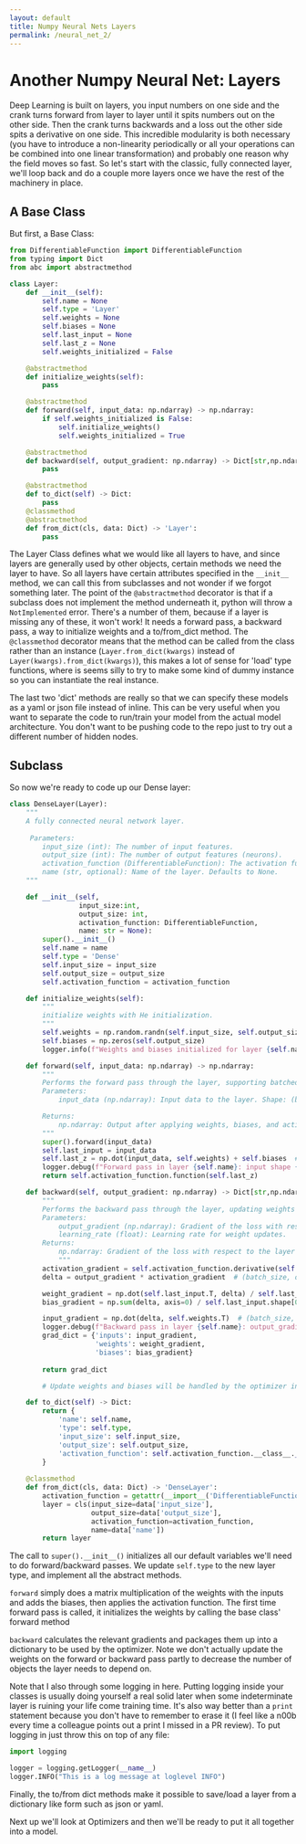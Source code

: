 ```yaml
---
layout: default
title: Numpy Neural Nets Layers
permalink: /neural_net_2/
---
```


# Another Numpy Neural Net: Layers

Deep Learning is built on layers, you input numbers on one side and the crank turns forward from layer to layer until it spits numbers out on the other side. Then the crank turns backwards and a loss out the other side spits a derivative on one side.  This incredible modularity is both necessary (you have to introduce a non-linearity periodically or all your operations can be combined into one linear transformation) and probably one reason why the field moves so fast. So let's start with the classic, fully connected layer, we'll loop back and do a couple more layers once we have the rest of the machinery in place.

## A Base Class

But first, a Base Class:

```python
from DifferentiableFunction import DifferentiableFunction
from typing import Dict
from abc import abstractmethod

class Layer:
    def __init__(self):
        self.name = None
        self.type = 'Layer'
        self.weights = None
        self.biases = None
        self.last_input = None
        self.last_z = None
        self.weights_initialized = False

    @abstractmethod
    def initialize_weights(self):
        pass

    @abstractmethod
    def forward(self, input_data: np.ndarray) -> np.ndarray:
        if self.weights_initialized is False:
            self.initialize_weights()
            self.weights_initialized = True

    @abstractmethod
    def backward(self, output_gradient: np.ndarray) -> Dict[str,np.ndarray]:
        pass

    @abstractmethod
    def to_dict(self) -> Dict:
        pass
    @classmethod
    @abstractmethod
    def from_dict(cls, data: Dict) -> 'Layer':
        pass
```
The Layer Class defines what we would like all layers to have, and since layers are generally used by other objects, certain methods we need the layer to have.  So all layers have certain attributes specified in the `__init__` method, we can call this from subclasses and not wonder if we forgot something later. The point of the `@abstractmethod` decorator is that if a subclass does not implement the method underneath it, python will throw a `NotImplemented` error. There's a number of them, because if a layer is missing any of these, it won't work! It needs a forward pass, a backward pass, a way to initialize weights and a to/from_dict method. The `@classmethod` decorator means that the method can be called from the class rather than an instance (`Layer.from_dict(kwargs)` instead of `Layer(kwargs).from_dict(kwargs)`), this makes a lot of sense for 'load' type functions, where is seems silly to try to make some kind of dummy instance so you can instantiate the real instance.

The last two 'dict' methods are really so that we can specify these models as a yaml or json file instead of inline. This can be very useful when you want to separate the code to run/train your model from the actual model architecture. You don't want to be pushing code to the repo just to try out a different number of hidden nodes.

## Subclass

So now we're ready to code up our Dense layer:
```python
class DenseLayer(Layer):
    """
    A fully connected neural network layer.
    
     Parameters:
        input_size (int): The number of input features.
        output_size (int): The number of output features (neurons).
        activation_function (DifferentiableFunction): The activation function to apply.
        name (str, optional): Name of the layer. Defaults to None.
    """

    def __init__(self, 
                 input_size:int,
                 output_size: int, 
                 activation_function: DifferentiableFunction,
                 name: str = None):
        super().__init__()
        self.name = name
        self.type = 'Dense'
        self.input_size = input_size
        self.output_size = output_size
        self.activation_function = activation_function

    def initialize_weights(self):
        """
        initialize weights with He initialization.
        """
        self.weights = np.random.randn(self.input_size, self.output_size) * (np.sqrt(2./self.input_size))
        self.biases = np.zeros(self.output_size)
        logger.info(f"Weights and biases initialized for layer {self.name}")

    def forward(self, input_data: np.ndarray) -> np.ndarray:
        """
        Performs the forward pass through the layer, supporting batched input.
        Parameters:
            input_data (np.ndarray): Input data to the layer. Shape: (batch_size, input_size)

        Returns:
            np.ndarray: Output after applying weights, biases, and activation function. Shape: (batch_size, output_size)
        """
        super().forward(input_data)
        self.last_input = input_data
        self.last_z = np.dot(input_data, self.weights) + self.biases  # (batch_size, output_size)
        logger.debug(f"Forward pass in layer {self.name}: input shape {input_data.shape}, z shape {self.last_z.shape}")
        return self.activation_function.function(self.last_z)

    def backward(self, output_gradient: np.ndarray) -> Dict[str,np.ndarray]:
        """
        Performs the backward pass through the layer, updating weights and biases.
        Parameters:
            output_gradient (np.ndarray): Gradient of the loss with respect to the layer's output. Shape: (batch_size, output_size)
            learning_rate (float): Learning rate for weight updates.
        Returns:
            np.ndarray: Gradient of the loss with respect to the layer's input. Shape: (batch_size, input_size)
            """
        activation_gradient = self.activation_function.derivative(self.last_z)  # (batch_size, output_size)
        delta = output_gradient * activation_gradient  # (batch_size, output_size)

        weight_gradient = np.dot(self.last_input.T, delta) / self.last_input.shape[0]  # (input_size, output_size)
        bias_gradient = np.sum(delta, axis=0) / self.last_input.shape[0] # (output_size,)

        input_gradient = np.dot(delta, self.weights.T)  # (batch_size, input_size)
        logger.debug(f"Backward pass in layer {self.name}: output_gradient shape {output_gradient.shape}, input_gradient shape {input_gradient.shape}") 
        grad_dict = {'inputs': input_gradient,
                     'weights': weight_gradient,
                     'biases': bias_gradient}
        
        return grad_dict

        # Update weights and biases will be handled by the optimizer in Model.py

    def to_dict(self) -> Dict:
        return {
            'name': self.name,
            'type': self.type,
            'input_size': self.input_size,
            'output_size': self.output_size,
            'activation_function': self.activation_function.__class__.__name__,
        }
    
    @classmethod
    def from_dict(cls, data: Dict) -> 'DenseLayer':
        activation_function = getattr(__import__('DifferentiableFunction'), data['activation_function'])()
        layer = cls(input_size=data['input_size'],
                    output_size=data['output_size'],
                    activation_function=activation_function,
                    name=data['name'])
        return layer
```

The call to `super().__init__()` initializes all our default variables we'll need to do forward/backward passes. We update `self.type` to the new layer type, and implement all the abstract methods.

`forward` simply does a matrix multiplication of the weights with the inputs and adds the biases, then applies the activation function.  The first time forward pass is called, it initializes the weights by calling the base class' forward method

`backward` calculates the relevant gradients and packages them up into a dictionary to be used by the optimizer. Note we don't actually update the weights on the forward or backward pass partly to decrease the number of objects the layer needs to depend on.

Note that I also through some logging in here. Putting logging inside your classes is usually doing yourself a real solid later when some indeterminate layer is ruining your life come training time. It's also way better than a `print` statement because you don't have to remember to erase it (I feel like a n00b every time a colleague points out a print I missed in a PR review). To put logging in just throw this on top of any file:

```python
import logging

logger = logging.getLogger(__name__)
logger.INFO("This is a log message at loglevel INFO")
```

Finally, the to/from dict methods make it possible to save/load a layer from a dictionary like form such as json or yaml.

Next up we'll look at Optimizers and then we'll be ready to put it all together into a model.